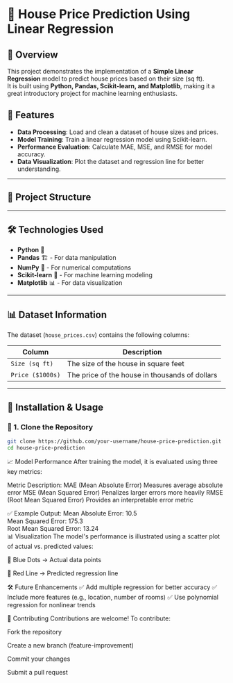 # 🏡 House Price Prediction Using Linear Regression  

## 📌 Overview  
This project demonstrates the implementation of a **Simple Linear Regression** model to predict house prices based on their size (sq ft).  
It is built using **Python, Pandas, Scikit-learn, and Matplotlib**, making it a great introductory project for machine learning enthusiasts.  

## 🚀 Features  
- **Data Processing**: Load and clean a dataset of house sizes and prices.  
- **Model Training**: Train a linear regression model using Scikit-learn.  
- **Performance Evaluation**: Calculate MAE, MSE, and RMSE for model accuracy.  
- **Data Visualization**: Plot the dataset and regression line for better understanding.  

---

## 📂 Project Structure  

---

## 🛠 Technologies Used  
- **Python** 🐍  
- **Pandas** 🏗️ - For data manipulation  
- **NumPy** 🔢 - For numerical computations  
- **Scikit-learn** 🤖 - For machine learning modeling  
- **Matplotlib** 📊 - For data visualization  

---

## 📊 Dataset Information  
The dataset (`house_prices.csv`) contains the following columns:  

| Column         | Description                          |  
|---------------|--------------------------------------|  
| `Size (sq ft)` | The size of the house in square feet |  
| `Price ($1000s)` | The price of the house in thousands of dollars |  

---

## 📌 Installation & Usage  

### **🔹 1. Clone the Repository**  
```bash
git clone https://github.com/your-username/house-price-prediction.git
cd house-price-prediction
```
📈 Model Performance
After training the model, it is evaluated using three key metrics:

Metric	Description:
MAE (Mean Absolute Error)	Measures average absolute error
MSE (Mean Squared Error)	Penalizes larger errors more heavily
RMSE (Root Mean Squared Error)	Provides an interpretable error metric

✅ Example Output:
Mean Absolute Error: 10.5  
Mean Squared Error: 175.3  
Root Mean Squared Error: 13.24  
📊 Visualization
The model's performance is illustrated using a scatter plot of actual vs. predicted values:


🔵 Blue Dots → Actual data points

🔴 Red Line → Predicted regression line

🛠️ Future Enhancements
✅ Add multiple regression for better accuracy
✅ Include more features (e.g., location, number of rooms)
✅ Use polynomial regression for nonlinear trends

🤝 Contributing
Contributions are welcome! To contribute:

Fork the repository

Create a new branch (feature-improvement)

Commit your changes

Submit a pull request
